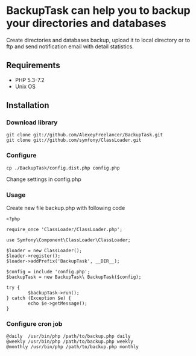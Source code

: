 # BackupTask can help you to backup your directories and databases

Create directories and databases backup, upload it to local directory or to ftp and send notification email with detail statistics.

## Requirements

 * PHP 5.3-7.2
 * Unix OS
 
## Installation

### Download library

    git clone git://github.com/AlexeyFreelancer/BackupTask.git
    git clone git://github.com/symfony/ClassLoader.git
    
### Configure

    cp ./BackupTask/config.dist.php config.php
    
Change settings in config.php 

### Usage

Create new file backup.php with following code

    <?php

    require_once 'ClassLoader/ClassLoader.php';

    use Symfony\Component\ClassLoader\ClassLoader;

    $loader = new ClassLoader();
    $loader->register();
    $loader->addPrefix('BackupTask', __DIR__);

    $config = include 'config.php';
    $backupTask = new BackupTask\ BackupTask($config);

    try {
            $backupTask->run();
    } catch (Exception $e) {
            echo $e->getMessage();
    }


### Configure cron job

    @daily  /usr/bin/php /path/to/backup.php daily
    @weekly /usr/bin/php /path/to/backup.php weekly
    @monthly /usr/bin/php /path/to/backup.php monthly




